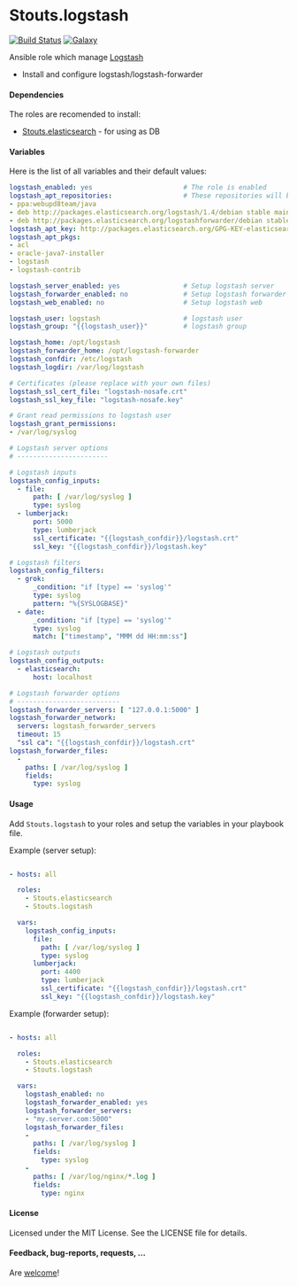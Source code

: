 Stouts.logstash
==============

[![Build Status](http://img.shields.io/travis/Stouts/Stouts.logstash.svg?style=flat-square)](https://travis-ci.org/Stouts/Stouts.logstash)
[![Galaxy](http://img.shields.io/badge/galaxy-Stouts.logstash-blue.svg?style=flat-square)](https://galaxy.logstash.com/list#/roles/1995)

Ansible role which manage [Logstash](http://www.elasticsearch.org/overview/logstash/)

* Install and configure logstash/logstash-forwarder

#### Dependencies

The roles are recomended to install:

* [Stouts.elasticsearch](https://github.com/Stouts/Stouts.elasticsearch) - for using as DB

#### Variables

Here is the list of all variables and their default values:

```yaml
logstash_enabled: yes                       # The role is enabled
logstash_apt_repositories:                  # These repositories will be added to system
- ppa:webupd8team/java
- deb http://packages.elasticsearch.org/logstash/1.4/debian stable main
- deb http://packages.elasticsearch.org/logstashforwarder/debian stable main
logstash_apt_key: http://packages.elasticsearch.org/GPG-KEY-elasticsearch
logstash_apt_pkgs:
- acl
- oracle-java7-installer
- logstash
- logstash-contrib

logstash_server_enabled: yes                # Setup logstash server
logstash_forwarder_enabled: no              # Setup logstash forwarder
logstash_web_enabled: no                    # Setup logstash web

logstash_user: logstash                     # logstash user
logstash_group: "{{logstash_user}}"         # logstash group

logstash_home: /opt/logstash
logstash_forwarder_home: /opt/logstash-forwarder
logstash_confdir: /etc/logstash
logstash_logdir: /var/log/logstash

# Certificates (please replace with your own files)
logstash_ssl_cert_file: "logstash-nosafe.crt"
logstash_ssl_key_file: "logstash-nosafe.key"

# Grant read permissions to logstash user
logstash_grant_permissions:
- /var/log/syslog

# Logstash server options
# -----------------------

# Logstash inputs
logstash_config_inputs:
  - file:
      path: [ /var/log/syslog ]
      type: syslog
  - lumberjack:
      port: 5000
      type: lumberjack
      ssl_certificate: "{{logstash_confdir}}/logstash.crt"
      ssl_key: "{{logstash_confdir}}/logstash.key"

# Logstash filters
logstash_config_filters:
  - grok:
      _condition: "if [type] == 'syslog'"
      type: syslog
      pattern: "%{SYSLOGBASE}"
  - date:
      _condition: "if [type] == 'syslog'"
      type: syslog
      match: ["timestamp", "MMM dd HH:mm:ss"]

# Logstash outputs
logstash_config_outputs:
  - elasticsearch:
      host: localhost

# Logstash forwarder options
# --------------------------
logstash_forwarder_servers: [ "127.0.0.1:5000" ]
logstash_forwarder_network:
  servers: logstash_forwarder_servers
  timeout: 15
  "ssl ca": "{{logstash_confdir}}/logstash.crt"
logstash_forwarder_files:
  -
    paths: [ /var/log/syslog ]
    fields:
      type: syslog
```

#### Usage

Add `Stouts.logstash` to your roles and setup the variables in your playbook file.

Example (server setup):

```yaml

- hosts: all

  roles:
    - Stouts.elasticsearch
    - Stouts.logstash

  vars:
    logstash_config_inputs:
      file:
        path: [ /var/log/syslog ]
        type: syslog
      lumberjack:
        port: 4400
        type: lumberjack
        ssl_certificate: "{{logstash_confdir}}/logstash.crt"
        ssl_key: "{{logstash_confdir}}/logstash.key"
```

Example (forwarder setup):

```yaml

- hosts: all

  roles:
    - Stouts.elasticsearch
    - Stouts.logstash

  vars:
    logstash_enabled: no
    logstash_forwarder_enabled: yes
    logstash_forwarder_servers:
    - "my.server.com:5000"
    logstash_forwarder_files:
    -
      paths: [ /var/log/syslog ]
      fields:
        type: syslog
    -
      paths: [ /var/log/nginx/*.log ]
      fields:
        type: nginx
```

#### License

Licensed under the MIT License. See the LICENSE file for details.

#### Feedback, bug-reports, requests, ...

Are [welcome](https://github.com/Stouts/Stouts.logstash/issues)!

